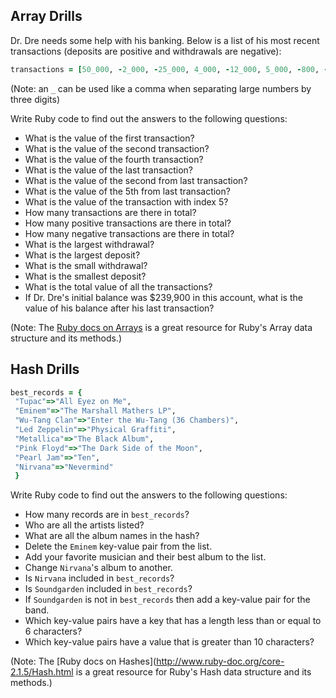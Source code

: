 ## Array Drills

Dr. Dre needs some help with his banking. Below is a list of his most recent transactions (deposits are positive and withdrawals are negative):

```ruby
transactions = [50_000, -2_000, -25_000, 4_000, -12_000, 5_000, -800, -900, 43_000, -30_000, 15_000, 62_000, -50_000, 42_000]
```

(Note: an `_` can be used like a comma when separating large numbers by three digits)

Write Ruby code to find out the answers to the following questions:

* What is the value of the first transaction?
* What is the value of the second transaction?
* What is the value of the fourth transaction?
* What is the value of the last transaction?
* What is the value of the second from last transaction?
* What is the value of the 5th from last transaction?
* What is the value of the transaction with index 5?
* How many transactions are there in total?
* How many positive transactions are there in total?
* How many negative transactions are there in total?
* What is the largest withdrawal?
* What is the largest deposit?
* What is the small withdrawal?
* What is the smallest deposit?
* What is the total value of all the transactions?
* If Dr. Dre's initial balance was $239,900 in this account, what is the value of his balance after his last transaction?

(Note: The [Ruby docs on Arrays](http://www.ruby-doc.org/core-2.2.0/Array.html) is a great resource for Ruby's Array data structure and its methods.)

## Hash Drills

```ruby
best_records = {
 "Tupac"=>"All Eyez on Me",
 "Eminem"=>"The Marshall Mathers LP",
 "Wu-Tang Clan"=>"Enter the Wu-Tang (36 Chambers)",
 "Led Zeppelin"=>"Physical Graffiti",
 "Metallica"=>"The Black Album",
 "Pink Floyd"=>"The Dark Side of the Moon",
 "Pearl Jam"=>"Ten",
 "Nirvana"=>"Nevermind"
 }
```

Write Ruby code to find out the answers to the following questions:

* How many records are in `best_records`?
* Who are all the artists listed?
* What are all the album names in the hash?
* Delete the `Eminem` key-value pair from the list.
* Add your favorite musician and their best album to the list.
* Change `Nirvana`'s album to another.
* Is `Nirvana` included in `best_records`?
* Is `Soundgarden` included in `best_records`?
* If `Soundgarden` is not in `best_records` then add a key-value pair for the band.
* Which key-value pairs have a key that has a length less than or equal to 6 characters?
* Which key-value pairs have a value that is greater than 10 characters?

(Note: The [Ruby docs on Hashes](http://www.ruby-doc.org/core-2.1.5/Hash.html is a great resource for Ruby's Hash data structure and its methods.)
